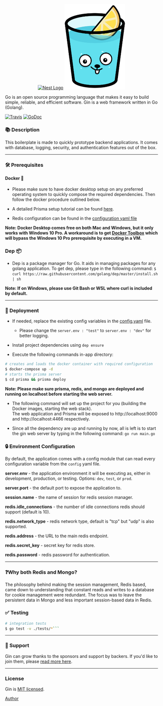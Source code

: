 <p align="center">  
  <a href="http://golang.org" target="blank"><img src="https://cacophony.org.nz/sites/default/files/gopher.png" width="200" alt="Nest Logo" /></a>  
  <a href="http://golang.org" target="blank"><img src="https://raw.githubusercontent.com/gin-gonic/logo/master/color.png" width="200" alt="Nest Logo" /></a>  
</p>  
  
Go is an open source programming language that makes it easy to build simple, reliable, and efficient software. Gin is a web framework written in Go (Golang).  

[![Travis](https://travis-ci.org/msanvarov/gin-rest-prisma-boilerplate.svg?branch=master)](https://travis-ci.org/msanvarov/gin-rest-prisma-boilerplate)
[![GoDoc](https://godoc.org/github.com/gin-gonic/gin?status.svg)](https://godoc.org/github.com/gin-gonic/gin)  

  ### 📚 Description  
  
This boilerplate is made to quickly prototype backend applications. It comes with database, logging, security, and authentication features out of the box.  
  
---  
  
### 🛠️ Prerequisites  

#### Docker 🐳  
  
- Please make sure to have docker desktop setup on any preferred operating system to quickly compose the required dependencies. Then follow the docker procedure outlined below.
  
- A detailed Prisma setup tutorial can be found [here](https://www.prisma.io/docs/get-started/01-setting-up-prisma-existing-database-GO-g003/).  

- Redis configuration can be found in the [configuration yaml file](https://github.com/msanvarov/gin-rest-prisma-boilerplate/blob/master/config.yaml#L10)

**Note: Docker Desktop comes free on both Mac and Windows, but it only works with Windows 10 Pro. A workaround is to get  [Docker Toolbox](https://docs.docker.com/toolbox/toolbox_install_windows/)  which will bypass the Windows 10 Pro prerequisite by executing in a VM.**
  
### Dep 📦   

- Dep is a package manager for Go. It aids in managing packages for any golang application. To get dep, please type in the following command: `$ curl https://raw.githubusercontent.com/golang/dep/master/install.sh | sh` 
  
**Note: If on Windows, please use Git Bash or WSL where curl is included by default.**   

---  
  
### 🚀 Deployment  
  
- If needed, replace the existing config variables in the [config.yaml](https://github.com/msanvarov/gin-rest-prisma-boilerplate/blob/master/config.yaml) file.  
	- Please change the `server.env : "test"` to `server.env : "dev"` for better logging.  
  
- Install project dependencies using `dep ensure`  
  
- Execute the following commands in-app directory:  

``` bash
# creates and loads the docker container with required configuration  
$ docker-compose up -d
# starts the prisma server  
$ cd prisma && prisma deploy
```

**Note: Please make sure prisma, redis, and mongo are deployed and running on localhost before starting the web server.**
  
- The following command will set up the project for you (building the Docker images, starting the web stack).   
The web application and Prisma will be exposed to http://localhost:9000 and http://localhost:4466 respectively. 

- Since all the dependency are up and running by now, all is left is to start the gin web server by typing in the following command:
`go run main.go`
  
### 🔒 Environment Configuration  
  
By default, the application comes with a config module that can read every configuration variable from the `config` yaml file.  
  
**server.env** - the application environment it will be executing as, either in development, production, or testing. Options: `dev`, `test`, or `prod`.   
  
**server.port** - the default port to expose the application to.
  
**session.name** - the name of session for redis session manager.  
  
**redis.idle_connections** - the number of idle connections redis should support (default is 10).

**redis.network_type** - redis network type, default is "tcp" but "udp" is also supported.
  
**redis.address** - the URL to the main redis endpoint.

**redis.secret_key** - secret key for redis store.

**redis.password** - redis password for authentication.
  
---  

### ❓Why both Redis and Mongo?

The philosophy behind making the session management, Redis based, came down to understanding that constant reads and writes to a database for cookie management were redundant. The focus was to leave the persistent data in Mongo and less important session-based data in Redis.

  
### ✅ Testing  

```bash
# integration tests
$ go test -v ./tests/*```  
```

---  

### 👥  Support

Gin can grow thanks to the sponsors and support by backers. If you'd like to join them, please [read more here](https://github.com/gin-gonic/gin).

---

### License

Gin is [MIT licensed](https://github.com/gin-gonic/gin/blob/master/LICENSE).

[Author](https://msanvarov.github.io/personal-portfolio/)
